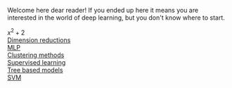 
Welcome here dear reader! If you ended up here it means you are interested in the world of deep learning, but you don't know where to start.




$x^2 + 2$  
[Dimension reductions](/dim_red/)  
[MLP](/MLP/)  
[Clustering methods](/clustering/)  
[Supervised learning](/suplearn/)  
[Tree based models](/trees/)  
[SVM](/svm/)  